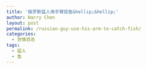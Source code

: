 ```yaml
---
title: '俄罗斯猛人用手臂捉鱼&hellip;&hellip;'
author: Harry Chen
layout: post
permalink: /russian-guy-use-his-arm-to-catch-fish/
categories:
  - 世情百态
tags:
  - 猛人
  - 鱼
---
```

# 

